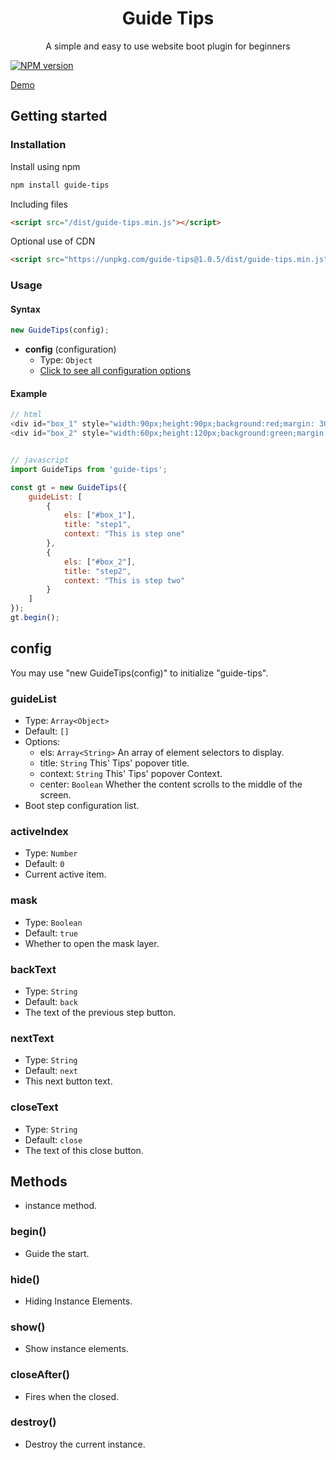 <h1 align="center">Guide Tips</h1>
<p align="center">A simple and easy to use website boot plugin for beginners</p>

[![NPM version](https://img.shields.io/npm/v/guide-tips "npm")](https://www.npmjs.com/package/guide-tips)

<a href="https://saynull.com/guide-tips/demo">Demo</a>

## Getting started
### Installation

Install using npm

```bash
npm install guide-tips
```

Including files

```html
<script src="/dist/guide-tips.min.js"></script>
```

Optional use of CDN

```html
<script src="https://unpkg.com/guide-tips@1.0.5/dist/guide-tips.min.js"></script>
```

### Usage

#### Syntax

```javascript
new GuideTips(config);
```

- **config** (configuration)
  - Type: `Object`
  - [Click to see all configuration options](#config)

#### Example

```javascript
// html
<div id="box_1" style="width:90px;height:90px;background:red;margin: 30px;"></div>
<div id="box_2" style="width:60px;height:120px;background:green;margin: 30px;"></div>


// javascript
import GuideTips from 'guide-tips';

const gt = new GuideTips({
    guideList: [
        {
            els: ["#box_1"],
            title: "step1",
            context: "This is step one"
        },
        {
            els: ["#box_2"],
            title: "step2",
            context: "This is step two"
        }
    ]
});
gt.begin();
```


## config

You may use "new GuideTips(config)" to initialize "guide-tips".

### guideList

- Type: `Array<Object>`
- Default: `[]`
- Options:
  - els: `Array<String>` An array of element selectors to display.
  - title: `String` This' Tips' popover title.
  - context: `String` This' Tips' popover Context.
  - center: `Boolean` Whether the content scrolls to the middle of the screen.
- Boot step configuration list.

### activeIndex

- Type: `Number`
- Default: `0`
- Current active item.

### mask

- Type: `Boolean`
- Default: `true`
- Whether to open the mask layer.

### backText

- Type: `String`
- Default: `back`
- The text of the previous step button.

### nextText

- Type: `String`
- Default: `next`
- This next button text.

### closeText

- Type: `String`
- Default: `close`
- The text of this close button.

## Methods
- instance method.

### begin()
- Guide the start.

### hide()
- Hiding Instance Elements.

### show()
- Show instance elements.

### closeAfter()
- Fires when the closed.

### destroy()
- Destroy the current instance.
